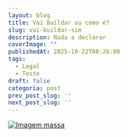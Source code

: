 ```yaml
---
layout: blog
title: Vai Buildar ou como é?
slug: vai-buildar-sim
description: Nada a declarar
coverImage: ""
publishedAt: 2025-10-22T08:26:00
tags:
  - Legal
  - Teste
draft: false
categoria: post
prev_post_slug: ''
next_post_slug: ''
---
```

[![Imagem massa](https://images.unsplash.com/photo-1747447597297-0716bbd5b049?crop=entropy&cs=tinysrgb&fit=max&fm=jpg&ixid=M3w4MTc2MzV8MHwxfGFsbHw3fHx8fHx8fHwxNzYxMTMyNDIwfA&ixlib=rb-4.1.0&q=80&w=1080 "Foto Bonita")](http://google.com)
